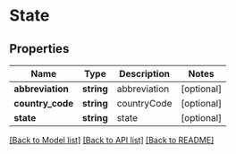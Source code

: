 # State

## Properties
Name | Type | Description | Notes
------------ | ------------- | ------------- | -------------
**abbreviation** | **string** | abbreviation | [optional] 
**country_code** | **string** | countryCode | [optional] 
**state** | **string** | state | [optional] 

[[Back to Model list]](../README.md#documentation-for-models) [[Back to API list]](../README.md#documentation-for-api-endpoints) [[Back to README]](../README.md)


